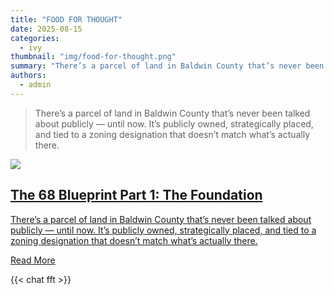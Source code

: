 ```yaml
---
title: "FOOD FOR THOUGHT"
date: 2025-08-15
categories:
  - ivy
thumbnail: "img/food-for-thought.png"
summary: "There’s a parcel of land in Baldwin County that’s never been talked about publicly — until now. It’s publicly owned, strategically placed, and tied to a zoning designation that doesn’t match what’s actually there."
authors:
  - admin
---
```


> There’s a parcel of land in Baldwin County that’s never been talked about publicly — until now. It’s publicly owned, strategically placed, and tied to a zoning designation that doesn’t match what’s actually there.

<div class="social-preview">
  <a href="https://watchsfs.com/f/the-68-blueprint-part-1-the-foundation">
    <img src="/img/the-68-blueprint-part-1.jpeg">
    <h2>The 68 Blueprint Part 1: The Foundation</h2>
    <p>There’s a parcel of land in Baldwin County that’s never been talked about publicly — until now. It’s publicly owned, strategically placed, and tied to a zoning designation that doesn’t match what’s actually there.</p>
    <span>Read More</span>
  </a>
</div>

{{< chat fft >}}
